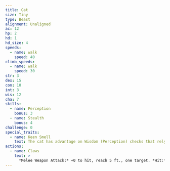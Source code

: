 ```yaml
---
title: Cat
size: Tiny
type: Beast
alignment: Unaligned
ac: 12
hp: 2
hd: 1
hd_size: 4
speeds:
  - name: walk
    speed: 40
climb_speeds:
  - name: walk
    speed: 30
str: 3
dex: 15
con: 10
int: 3
wis: 12
cha: 7
skills:
  - name: Perception
    bonus: 3
  - name: Stealth
    bonus: 4
challenge: 0
special_traits:
  - name: Keen Smell
    text: The cat has advantage on Wisdom (Perception) checks that rely on smell.
actions:
  - name: Claws
    text: >
      *Melee Weapon Attack:* +0 to hit, reach 5 ft., one target. *Hit:* 1 slashing damage.
---
```


